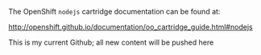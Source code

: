 The OpenShift `nodejs` cartridge documentation can be found at:

http://openshift.github.io/documentation/oo_cartridge_guide.html#nodejs

This is my current Github; all new content will be pushed here